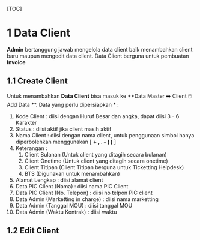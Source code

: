 [TOC]



# 1 Data Client

**Admin** bertanggung jawab mengelola data client baik menambahkan client baru maupun mengedit data client. Data Client berguna untuk pembuatan **Invoice**

## 1.1 Create Client

Untuk menambahkan **Data Client** bisa masuk ke **Data Master :arrow_right: Client :computer_mouse: Add Data **. Data yang perlu dipersiapkan * : 

1. Kode Client : diisi dengan Huruf Besar dan angka, dapat diisi 3 - 6 Karakter
2. Status : diisi aktif jika client masih aktif
3. Nama Client : diisi dengan nama client, untuk penggunaan simbol hanya diperbolehkan menggunakan [  **+ , . - ( )** ]
4. Keterangan : 
   1. Client Bulanan (Untuk client yang ditagih secara bulanan)
   2. Client Onetime (Untuk client yang ditagih secara onetime)
   3. Client Titipan (Client Titipan berguna untuk Ticketting Helpdesk)
   4. BTS (Digunakan untuk menambahkan)
5. Alamat Lengkap : diisi alamat client
6. Data PIC Client (Nama) : diisi nama PIC Client
7. Data PIC Client (No. Telepon) : diisi no telpon PIC client 
8. Data Admin (Marketting in charge) : diisi nama marketting
9. Data Admin (Tanggal MOU) : diisi tanggal MOU
10. Data Admin (Waktu Kontrak) : diisi waktu 

## 1.2 Edit Client

